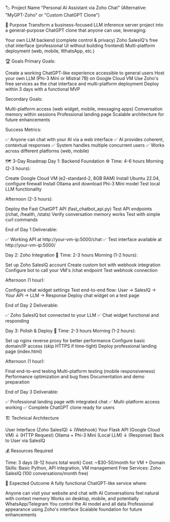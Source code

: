 🏷️ Project Name
"Personal AI Assistant via Zoho Chat"
(Alternative: "MyGPT-Zoho" or "Custom ChatGPT Clone")

🎯 Purpose
Transform a business-focused LLM inference server project into a general-purpose ChatGPT clone that anyone can use, leveraging:

Your own LLM backend (complete control & privacy)
Zoho SalesIQ's free chat interface (professional UI without building frontend)
Multi-platform deployment (web, mobile, WhatsApp, etc.)


🏆 Goals
Primary Goals:

Create a working ChatGPT-like experience accessible to general users
Host your own LLM (Phi-3 Mini or Mistral 7B) on Google Cloud VM
Use Zoho's free services as the chat interface and multi-platform deployment
Deploy within 3 days with a functional MVP

Secondary Goals:

Multi-platform access (web widget, mobile, messaging apps)
Conversation memory within sessions
Professional landing page
Scalable architecture for future enhancements

Success Metrics:

✅ Anyone can chat with your AI via a web interface
✅ AI provides coherent, contextual responses
✅ System handles multiple concurrent users
✅ Works across different platforms (web, mobile)


🗺️ 3-Day Roadmap
Day 1: Backend Foundation ⚙️
Time: 4-6 hours
Morning (2-3 hours):

Create Google Cloud VM (e2-standard-2, 8GB RAM)
Install Ubuntu 22.04, configure firewall
Install Ollama and download Phi-3 Mini model
Test local LLM functionality

Afternoon (2-3 hours):

Deploy the Fast ChatGPT API (fast_chatbot_api.py)
Test API endpoints (/chat, /health, /stats)
Verify conversation memory works
Test with simple curl commands

End of Day 1 Deliverable:

✅ Working API at http://your-vm-ip:5000/chat
✅ Test interface available at http://your-vm-ip:5000/


Day 2: Zoho Integration 🔗
Time: 2-3 hours
Morning (1-2 hours):

Set up Zoho SalesIQ account
Create custom bot with webhook integration
Configure bot to call your VM's /chat endpoint
Test webhook connection

Afternoon (1 hour):

Configure chat widget settings
Test end-to-end flow: User → SalesIQ → Your API → LLM → Response
Deploy chat widget on a test page

End of Day 2 Deliverable:

✅ Zoho SalesIQ bot connected to your LLM
✅ Chat widget functional and responding


Day 3: Polish & Deploy 🚀
Time: 2-3 hours
Morning (1-2 hours):

Set up nginx reverse proxy for better performance
Configure basic domain/IP access (skip HTTPS if time-tight)
Deploy professional landing page (index.html)

Afternoon (1 hour):

Final end-to-end testing
Multi-platform testing (mobile responsiveness)
Performance optimization and bug fixes
Documentation and demo preparation

End of Day 3 Deliverable:

✅ Professional landing page with integrated chat
✅ Multi-platform access working
✅ Complete ChatGPT clone ready for users


🏗️ Technical Architecture

User Interface (Zoho SalesIQ)
         ↓ (Webhook)
Your Flask API (Google Cloud VM)
         ↓ (HTTP Request)
Ollama + Phi-3 Mini (Local LLM)
         ↓ (Response)
Back to User via SalesIQ

💰 Resources Required

Time: 3 days (8-12 hours total work)
Cost: ~$30-50/month for VM + Domain
Skills: Basic Python, API integration, VM management
Free Services: Zoho SalesIQ (100 conversations/month free)

🎉 Expected Outcome
A fully functional ChatGPT-like service where:

Anyone can visit your website and chat with AI
Conversations feel natural with context memory
Works on desktop, mobile, and potentially WhatsApp/Telegram
You control the AI model and all data
Professional appearance using Zoho's interface
Scalable foundation for future enhancements